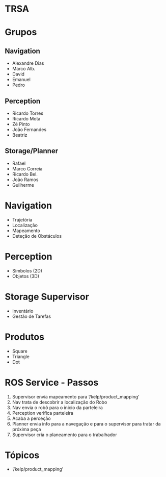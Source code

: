 # TRSA

# Grupos

## Navigation
* Alexandre Dias
* Marco Alb.
* David
* Emanuel
* Pedro

## Perception
* Ricardo Torres
* Ricardo Mota
* Zé Pinto
* João Fernandes
* Beatriz

## Storage/Planner
* Rafael
* Marco Correia
* Ricardo Bel.
* João Ramos
* Guilherme

# Navigation

* Trajetória
* Localização
* Mapeamento
* Deteção de Obstáculos

# Perception
* Simbolos (2D)
* Objetos (3D)

# Storage Supervisor
* Inventário
* Gestão de Tarefas

# Produtos
* Square
* Triangle
* Dot

# ROS Service - Passos
1.	Supervisor envia mapeamento para ‘/kelp/product_mapping’ 
2.	Nav trata de descobrir a localização do Robo
3.	Nav envia o robô para o inicio da parteleira
4.	Perception verifica parteleira
5.	Acaba a perceção
6.	Planner envia info para a navegação e para o supervisor para tratar da próxima peça
7.	Supervisor cria o planeamento para o trabalhador

# Tópicos
* ‘/kelp/product_mapping’

